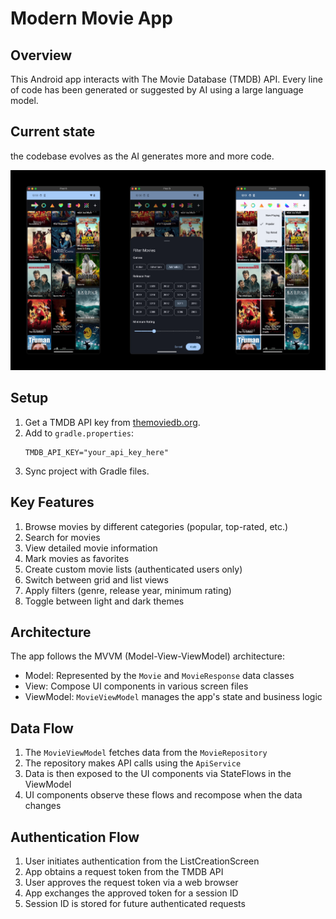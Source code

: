 # Modern Movie App

## Overview

This Android app interacts with The Movie Database (TMDB) API. Every line of code has been generated
or suggested by AI using a large language model.

## Current state

the codebase evolves as the AI generates more and more code.

![p5.png](docs%2Fassets%2Fp5.png)

## Setup

1. Get a TMDB API key from [themoviedb.org](https://www.themoviedb.org/).
2. Add to `gradle.properties`:
   ```
   TMDB_API_KEY="your_api_key_here"
   ```
3. Sync project with Gradle files.

## Key Features

1. Browse movies by different categories (popular, top-rated, etc.)
2. Search for movies
3. View detailed movie information
4. Mark movies as favorites
5. Create custom movie lists (authenticated users only)
6. Switch between grid and list views
7. Apply filters (genre, release year, minimum rating)
8. Toggle between light and dark themes

## Architecture

The app follows the MVVM (Model-View-ViewModel) architecture:

- Model: Represented by the `Movie` and `MovieResponse` data classes
- View: Compose UI components in various screen files
- ViewModel: `MovieViewModel` manages the app's state and business logic

## Data Flow

1. The `MovieViewModel` fetches data from the `MovieRepository`
2. The repository makes API calls using the `ApiService`
3. Data is then exposed to the UI components via StateFlows in the ViewModel
4. UI components observe these flows and recompose when the data changes

## Authentication Flow

1. User initiates authentication from the ListCreationScreen
2. App obtains a request token from the TMDB API
3. User approves the request token via a web browser
4. App exchanges the approved token for a session ID
5. Session ID is stored for future authenticated requests
